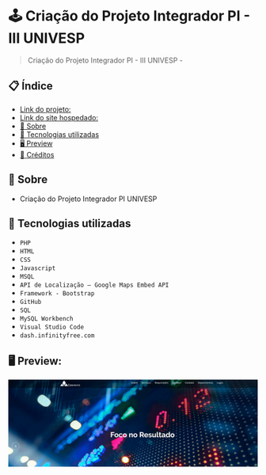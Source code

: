 # 🕹 Criação do Projeto Integrador PI - III UNIVESP
> Criação do Projeto Integrador PI - III UNIVESP - 


## 📋 Índice
- [Link do projeto:](http://confinter.rf.gd/)
- [Link do site hospedado:](http://www.confinter.com.br/)
- [📖 Sobre](#-Sobre)
- [🚀 Tecnologias utilizadas](#-Tecnologias-utilizadas)
- [🖥 Preview](#-Preview)
- [📌 Créditos](#-Créditos)

## 📖 Sobre
 - Criação do Projeto Integrador PI UNIVESP

## 🚀 Tecnologias utilizadas
- `PHP`
- `HTML`
- `CSS`
- `Javascript`
- `MSQL`
- `API de Localização – Google Maps Embed API`  
- `Framework - Bootstrap`
- `GitHub`
- `SQL`
- `MySQL Workbench`
- `Visual Studio Code`
- `dash.infinityfree.com`
## 🖥 Preview:


<p align="center">
  <img src="screenshot.png" title="screenshot" alt="screenshot do Site CONFINTER">
</p>


   














